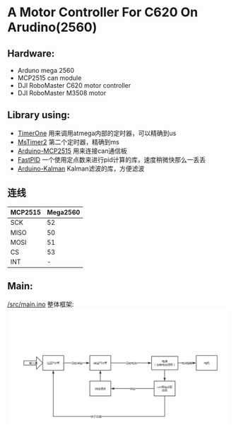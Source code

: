 # A Motor Controller For C620 On Arudino(2560)
## Hardware:
* Arduno mega 2560
* MCP2515 can module
* DJI RoboMaster C620 motor controller
* DJI RoboMaster M3508 motor
## Library using:
* [TimerOne](https://github.com/PaulStoffregen/TimerOne) 用来调用atmega内部的定时器，可以精确到us
* [MsTimer2](https://github.com/PaulStoffregen/MsTimer2) 第二个定时器，精确到ms
* [Arduino-MCP2515](https://github.com/autowp/arduino-mcp2515) 用来连接can通信板
* [FastPID](https://github.com/mike-matera/FastPID) 一个使用定点数来进行pid计算的库，速度稍微快那么一丢丢
* [Arduino-Kalman](https://github.com/bachagas/Kalman) Kalman滤波的库，方便滤波
## 连线

| MCP2515 | Mega2560  |
| ------- | --------- | 
| SCK   | 52 |  
| MISO    | 50 |  
| MOSI    | 51    | 
| CS    | 53     | 
| INT    | -     | 
## Main:
[/src/main.ino](/src/main.ino)
整体框架: ![flowchart](/img/flowchart.png)